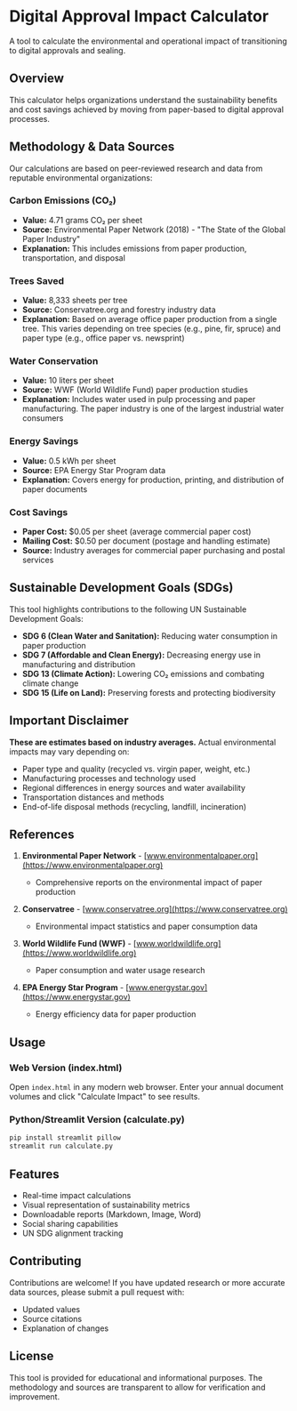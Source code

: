 # Digital Approval Impact Calculator

A tool to calculate the environmental and operational impact of transitioning to digital approvals and sealing.

## Overview

This calculator helps organizations understand the sustainability benefits and cost savings achieved by moving from paper-based to digital approval processes.

## Methodology & Data Sources

Our calculations are based on peer-reviewed research and data from reputable environmental organizations:

### Carbon Emissions (CO₂)
- **Value:** 4.71 grams CO₂ per sheet
- **Source:** Environmental Paper Network (2018) - "The State of the Global Paper Industry"
- **Explanation:** This includes emissions from paper production, transportation, and disposal

### Trees Saved
- **Value:** 8,333 sheets per tree
- **Source:** Conservatree.org and forestry industry data
- **Explanation:** Based on average office paper production from a single tree. This varies depending on tree species (e.g., pine, fir, spruce) and paper type (e.g., office paper vs. newsprint)

### Water Conservation
- **Value:** 10 liters per sheet
- **Source:** WWF (World Wildlife Fund) paper production studies
- **Explanation:** Includes water used in pulp processing and paper manufacturing. The paper industry is one of the largest industrial water consumers

### Energy Savings
- **Value:** 0.5 kWh per sheet
- **Source:** EPA Energy Star Program data
- **Explanation:** Covers energy for production, printing, and distribution of paper documents

### Cost Savings
- **Paper Cost:** $0.05 per sheet (average commercial paper cost)
- **Mailing Cost:** $0.50 per document (postage and handling estimate)
- **Source:** Industry averages for commercial paper purchasing and postal services

## Sustainable Development Goals (SDGs)

This tool highlights contributions to the following UN Sustainable Development Goals:

- **SDG 6 (Clean Water and Sanitation):** Reducing water consumption in paper production
- **SDG 7 (Affordable and Clean Energy):** Decreasing energy use in manufacturing and distribution
- **SDG 13 (Climate Action):** Lowering CO₂ emissions and combating climate change
- **SDG 15 (Life on Land):** Preserving forests and protecting biodiversity

## Important Disclaimer

**These are estimates based on industry averages.** Actual environmental impacts may vary depending on:

- Paper type and quality (recycled vs. virgin paper, weight, etc.)
- Manufacturing processes and technology used
- Regional differences in energy sources and water availability
- Transportation distances and methods
- End-of-life disposal methods (recycling, landfill, incineration)

## References

1. **Environmental Paper Network** - [www.environmentalpaper.org](https://www.environmentalpaper.org)
   - Comprehensive reports on the environmental impact of paper production

2. **Conservatree** - [www.conservatree.org](https://www.conservatree.org)
   - Environmental impact statistics and paper consumption data

3. **World Wildlife Fund (WWF)** - [www.worldwildlife.org](https://www.worldwildlife.org)
   - Paper consumption and water usage research

4. **EPA Energy Star Program** - [www.energystar.gov](https://www.energystar.gov)
   - Energy efficiency data for paper production

## Usage

### Web Version (index.html)
Open `index.html` in any modern web browser. Enter your annual document volumes and click "Calculate Impact" to see results.

### Python/Streamlit Version (calculate.py)
```bash
pip install streamlit pillow
streamlit run calculate.py
```

## Features

- Real-time impact calculations
- Visual representation of sustainability metrics
- Downloadable reports (Markdown, Image, Word)
- Social sharing capabilities
- UN SDG alignment tracking

## Contributing

Contributions are welcome! If you have updated research or more accurate data sources, please submit a pull request with:
- Updated values
- Source citations
- Explanation of changes

## License

This tool is provided for educational and informational purposes. The methodology and sources are transparent to allow for verification and improvement.
